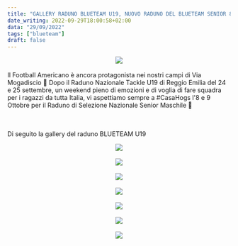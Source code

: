```yaml
---
title: "GALLERY RADUNO BLUETEAM U19, NUOVO RADUNO DEL BLUETEAM SENIOR 8 E 9 OTTOBRE"
date_writing: 2022-09-29T18:00:58+02:00
data: "29/09/2022"
tags: ["blueteam"]
draft: false
---
```

<center>
<img class="articolo" src="../img/2022/raduno_blueteam_u19_08.jpg">
</center>
<br />
Il Football Americano è ancora protagonista nei nostri campi di Via Mogadiscio 🏈  
Dopo il Raduno Nazionale Tackle U19 di Reggio Emilia del 24 e 25 settembre, un weekend pieno di emozioni e di voglia di fare squadra per i ragazzi da tutta Italia, vi aspettiamo sempre a #CasaHogs l'8 e 9 Ottobre per il Raduno di Selezione Nazionale Senior Maschile 💪  


<br /><br />
Di seguito la gallery del raduno BLUETEAM U19  

<center>
<img class="articolo" src="../img/2022/raduno_blueteam_u19_01.jpg">
</center>
<br />
<center>
<img class="articolo" src="../img/2022/raduno_blueteam_u19_02.jpg">
</center>
<br />
<center>
<img class="articolo" src="../img/2022/raduno_blueteam_u19_03.jpg">
</center>
<br />
<center>
<img class="articolo" src="../img/2022/raduno_blueteam_u19_04.jpg">
</center>
<br />
<center>
<img class="articolo" src="../img/2022/raduno_blueteam_u19_05.jpg">
</center>
<br />
<center>
<img class="articolo" src="../img/2022/raduno_blueteam_u19_06.jpg">
</center>
<br />
<center>
<img class="articolo" src="../img/2022/raduno_blueteam_u19_07.jpg">
</center>
<br />

